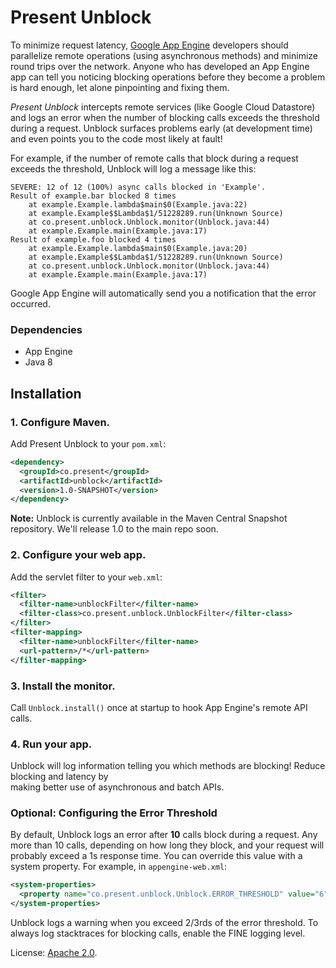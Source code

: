 # Present Unblock

To minimize request latency, [Google App Engine](https://cloud.google.com/appengine/docs/java/) 
developers should parallelize remote operations 
(using asynchronous methods) and minimize round trips over the network. Anyone who has developed
an App Engine app can tell you noticing blocking operations before they become a problem is hard
enough, let alone pinpointing and fixing them.

*Present Unblock* intercepts remote services (like Google Cloud Datastore) and logs an error when 
the number of blocking calls exceeds the threshold during a request. Unblock surfaces problems 
early (at development time) and even points you to the code most likely at fault!

For example, if the number of remote calls that block during a request exceeds the threshold,
Unblock will log a message like this:

```
SEVERE: 12 of 12 (100%) async calls blocked in 'Example'.
Result of example.bar blocked 8 times
	at example.Example.lambda$main$0(Example.java:22)
	at example.Example$$Lambda$1/51228289.run(Unknown Source)
	at co.present.unblock.Unblock.monitor(Unblock.java:44)
	at example.Example.main(Example.java:17)
Result of example.foo blocked 4 times
	at example.Example.lambda$main$0(Example.java:20)
	at example.Example$$Lambda$1/51228289.run(Unknown Source)
	at co.present.unblock.Unblock.monitor(Unblock.java:44)
	at example.Example.main(Example.java:17)
```

Google App Engine will automatically send you a notification that the error occurred.

### Dependencies

- App Engine
- Java 8

## Installation

### 1. Configure Maven.

Add Present Unblock to your `pom.xml`:

```xml
<dependency>
  <groupId>co.present</groupId>
  <artifactId>unblock</artifactId>
  <version>1.0-SNAPSHOT</version>
</dependency>
```

**Note:** Unblock is currently available in the Maven Central Snapshot repository. We'll release 1.0
to the main repo soon.

### 2. Configure your web app.

Add the servlet filter to your `web.xml`:

```xml
<filter>
  <filter-name>unblockFilter</filter-name>
  <filter-class>co.present.unblock.UnblockFilter</filter-class>
</filter>
<filter-mapping>
  <filter-name>unblockFilter</filter-name>
  <url-pattern>/*</url-pattern>
</filter-mapping>

```

### 3. Install the monitor.

Call `Unblock.install()` once at startup to hook App Engine's remote API calls.

### 4. Run your app.

Unblock will log information telling you which methods are blocking! Reduce blocking and latency by \
making better use of asynchronous and batch APIs.

### Optional: Configuring the Error Threshold

By default, Unblock logs an error after **10** calls block during a request. Any more than 10 calls, 
depending on how long they block, and your request will probably exceed a 1s response time. You can
override this value with a system property. For example, in `appengine-web.xml`:

```xml
<system-properties>
  <property name="co.present.unblock.Unblock.ERROR_THRESHOLD" value="6"/>
</system-properties>
```

Unblock logs a warning when you exceed 2/3rds of the error threshold. To always log stacktraces for
blocking calls, enable the FINE logging level.

License: [Apache 2.0](http://www.apache.org/licenses/LICENSE-2.0.txt). 